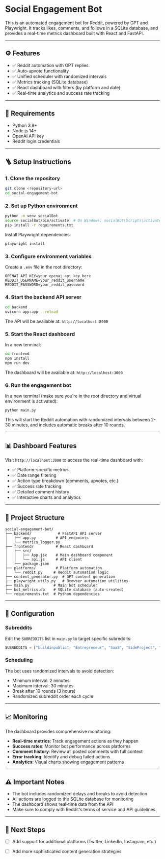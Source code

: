 # Social Engagement Bot

This is an automated engagement bot for Reddit, powered by GPT and Playwright. It tracks likes, comments, and follows in a SQLite database, and provides a real-time metrics dashboard built with React and FastAPI.

---

## ⚙️ Features

- ✅ Reddit automation with GPT replies
- ✅ Auto-upvote functionality
- ✅ Unified scheduler with randomized intervals
- ✅ Metrics tracking (SQLite database)
- ✅ React dashboard with filters (by platform and date)
- ✅ Real-time analytics and success rate tracking

---

## 🧰 Requirements

- Python 3.9+
- Node.js 14+
- OpenAI API key
- Reddit login credentials

---

## 🪜 Setup Instructions

### 1. Clone the repository

```bash
git clone <repository-url>
cd social-engagement-bot
```

### 2. Set up Python environment

```bash
python -m venv socialBot
source socialBot/bin/activate  # On Windows: socialBot\Scripts\activate
pip install -r requirements.txt
```

Install Playwright dependencies:

```bash
playwright install
```

### 3. Configure environment variables

Create a `.env` file in the root directory:

```dotenv
OPENAI_API_KEY=your_openai_api_key_here
REDDIT_USERNAME=your_reddit_username
REDDIT_PASSWORD=your_reddit_password
```

### 4. Start the backend API server

```bash
cd backend
uvicorn app:app --reload
```

The API will be available at: `http://localhost:8000`

### 5. Start the React dashboard

In a new terminal:

```bash
cd frontend
npm install
npm run dev
```

The dashboard will be available at: `http://localhost:3000`

### 6. Run the engagement bot

In a new terminal (make sure you're in the root directory and virtual environment is activated):

```bash
python main.py
```

This will start the Reddit automation with randomized intervals between 2-30 minutes, and includes automatic breaks after 10 rounds.

---

## 📊 Dashboard Features

Visit `http://localhost:3000` to access the real-time dashboard with:

- ✅ Platform-specific metrics
- ✅ Date range filtering
- ✅ Action type breakdown (comments, upvotes, etc.)
- ✅ Success rate tracking
- ✅ Detailed comment history
- ✅ Interactive charts and analytics

---

## 📂 Project Structure

```
social-engagement-bot/
├── backend/            # FastAPI API server
│   ├── app.py         # API endpoints
│   └── metrics_logger.py
├── frontend/          # React dashboard
│   ├── src/
│   │   ├── App.jsx    # Main dashboard component
│   │   └── api.js     # API client
│   └── package.json
├── platforms/         # Platform automation
│   └── reddit.py     # Reddit automation logic
├── content_generator.py  # GPT content generation
├── playwright_utils.py   # Browser automation utilities
├── main.py           # Main bot scheduler
├── bot_metrics.db    # SQLite database (auto-created)
└── requirements.txt  # Python dependencies
```

---

## 🔧 Configuration

### Subreddits

Edit the `SUBREDDITS` list in `main.py` to target specific subreddits:

```python
SUBREDDITS = ["buildinpublic", "Entrepreneur", "SaaS", "SideProject", "IndieHackers"]
```

### Scheduling

The bot uses randomized intervals to avoid detection:
- Minimum interval: 2 minutes
- Maximum interval: 30 minutes
- Break after 10 rounds (3 hours)
- Randomized subreddit order each cycle

---

## 📈 Monitoring

The dashboard provides comprehensive monitoring:

- **Real-time metrics**: Track engagement actions as they happen
- **Success rates**: Monitor bot performance across platforms
- **Comment history**: Review all posted comments with full context
- **Error tracking**: Identify and debug failed actions
- **Analytics**: Visual charts showing engagement patterns

---

## ⚠️ Important Notes

- The bot includes randomized delays and breaks to avoid detection
- All actions are logged to the SQLite database for monitoring
- The dashboard shows real-time data from the API
- Make sure to comply with Reddit's terms of service and API guidelines

---

## 🚀 Next Steps

- [ ] Add support for additional platforms (Twitter, LinkedIn, Instagram, etc.)
- [ ] Add more sophisticated content generation strategies

